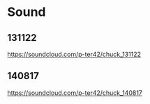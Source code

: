 # Sound
## 131122
https://soundcloud.com/p-ter42/chuck_131122

## 140817
https://soundcloud.com/p-ter42/chuck_140817
